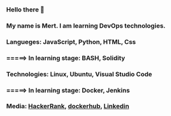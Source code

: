 ### Hello there 👋
### My name is Mert. I am learning DevOps technologies. 

### Langueges: JavaScript, Python, HTML, Css
### =====> In learning stage: BASH, Solidity

### Technologies: Linux, Ubuntu, Visual Studio Code
### =====> In learning stage: Docker, Jenkins


### Media: [HackerRank](https://www.hackerrank.com/mert_c_tatar), [dockerhub](https://hub.docker.com/u/mrfoooster), [Linkedin](https://www.linkedin.com/in/mertcemtatar/)


<!--
**mrfoooster/mrfoooster** is a ✨ _special_ ✨ repository because its `README.md` (this file) appears on your GitHub profile.

Here are some ideas to get you started:

- 🔭 I’m currently working on ...
- 🌱 I’m currently learning ...
- 👯 I’m looking to collaborate on ...
- 🤔 I’m looking for help with ...
- 💬 Ask me about ...
- 📫 How to reach me: ...
- 😄 Pronouns: ...
- ⚡ Fun fact: ...
-->
